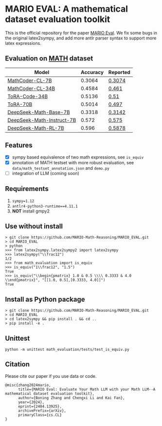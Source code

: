 # MARIO EVAL: A mathematical dataset evaluation toolkit

This is the official repository for the paper [MARIO Eval](https://arxiv.org/abs/2404.13925). We fix some bugs in the original latex2sympy, and add more antlr parser syntax to support more latex expressions.

## Evaluation on [MATH](https://github.com/hendrycks/math) dataset
| Model                     | Accuracy | Reported |
| ------------------------- | -------- | -------- |
| [MathCoder-CL-7B](https://github.com/mathllm/MathCoder/blob/77b46cd80399b488c8432c4cb6d645369749f7b5/outs/MathCoder-CL-7b/MATH/MATH_test_result-20230917-1756.jsonl) | 0.3064 | [0.3074](https://github.com/mathllm/MathCoder/tree/77b46cd80399b488c8432c4cb6d645369749f7b5/outs/MathCoder-CL-7b) |
| [MathCoder-CL-34B](https://github.com/mathllm/MathCoder/blob/77b46cd80399b488c8432c4cb6d645369749f7b5/outs/MathCoder-CL-34b/MATH/MATH_test_result-20230916-0325.jsonl) | 0.4584 | [0.461](https://github.com/mathllm/MathCoder/tree/77b46cd80399b488c8432c4cb6d645369749f7b5/outs/MathCoder-CL-34b/MATH) |
| [ToRA-Code-34B](https://github.com/microsoft/ToRA/tree/aeb21126d28347f595d87f2822cb92bfe32f00e8/src/outputs/llm-agents/tora-code-34b-v1.0/math)  | 0.5136 | [0.51](https://github.com/microsoft/ToRA/blob/aeb21126d28347f595d87f2822cb92bfe32f00e8/src/outputs/llm-agents/tora-code-34b-v1.0/math/test_tora_-1_seed0_t0.0_s0_e5000.metrics) |
| [ToRA-70B](https://github.com/microsoft/ToRA/tree/aeb21126d28347f595d87f2822cb92bfe32f00e8/src/outputs/llm-agents/tora-70b-v1.0/math) | 0.5014 | [0.497](https://github.com/microsoft/ToRA/blob/aeb21126d28347f595d87f2822cb92bfe32f00e8/src/outputs/llm-agents/tora-70b-v1.0/math/test_tora_-1_seed0_t0.0_s0_e5000.metrics) |
| [DeepSeek-Math-Base-7B](https://github.com/deepseek-ai/DeepSeek-Math/tree/21cc5c6701a708a11cee0af8b1fe884e3294dc7a/evaluation) | 0.3318 | [0.3142](https://github.com/deepseek-ai/DeepSeek-Math/tree/21cc5c6701a708a11cee0af8b1fe884e3294dc7a/evaluation) |
| [DeepSeek-Math-Instruct-7B](https://github.com/deepseek-ai/DeepSeek-Math/tree/21cc5c6701a708a11cee0af8b1fe884e3294dc7a/evaluation) | 0.572 | [0.575](https://github.com/deepseek-ai/DeepSeek-Math/tree/21cc5c6701a708a11cee0af8b1fe884e3294dc7a/evaluation) |
| [DeepSeek-Math-RL-7B](https://github.com/deepseek-ai/DeepSeek-Math/tree/21cc5c6701a708a11cee0af8b1fe884e3294dc7a/evaluation) | 0.596 | [0.5878](https://github.com/deepseek-ai/DeepSeek-Math/tree/21cc5c6701a708a11cee0af8b1fe884e3294dc7a/evaluation) |

## Features
- [x] sympy based equivalence of two math expressions, see `is_equiv`
- [x] annotation of MATH testset with more robust evaluation, see `data/math_testset_annotation.json` and `demo.py`
- [ ] integration of LLM (coming soon)

## Requirements
1. `sympy=1.12`
2. `antlr4-python3-runtime==4.11.1`
3. **NOT** install gmpy2

## Use without install
```
> git clone https://github.com/MARIO-Math-Reasoning/MARIO_EVAL.git
> cd MARIO_EVAL
> python
>>> from latex2sympy.latex2sympy2 import latex2sympy
>>> latex2sympy("\\frac12")
1/2
>>> from math_evaluation import is_equiv 
>>> is_equiv("1\\frac12", "1.5")
True
>>> is_equiv("\\begin{pmatrix} 1.0 & 0.5 \\\\ 0.3333 & 4.0 \\end{pmatrix}", "[[1.0, 0.5],[0.3333, 4.0]]")
True
```

## Install as Python package
```
> git clone https://github.com/MARIO-Math-Reasoning/MARIO_EVAL.git
> cd MARIO_EVAL
> cd latex2sympy && pip install . && cd ..
> pip install -e .
```

## Unittest
`python -m unittest math_evaluation/tests/test_is_equiv.py`

## Citation
Please cite our paper if you use data or code.
```
@misc{zhang2024mario,
      title={MARIO Eval: Evaluate Your Math LLM with your Math LLM--A mathematical dataset evaluation toolkit}, 
      author={Boning Zhang and Chengxi Li and Kai Fan},
      year={2024},
      eprint={2404.13925},
      archivePrefix={arXiv},
      primaryClass={cs.CL}
}
```
